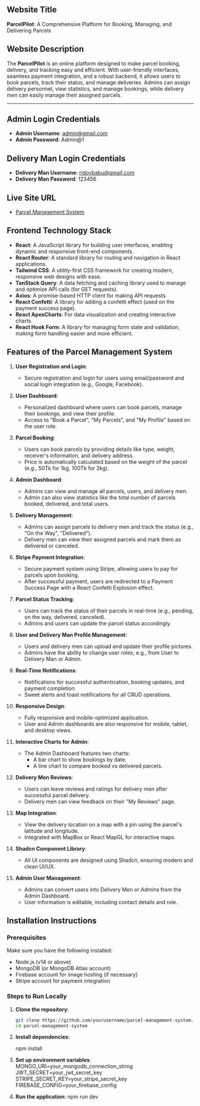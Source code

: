 ## Website Title
**ParcelPilot**: A Comprehensive Platform for Booking, Managing, and Delivering Parcels

## Website Description
The **ParcelPilot** is an online platform designed to make parcel booking, delivery, and tracking easy and efficient. With user-friendly interfaces, seamless payment integration, and a robust backend, it allows users to book parcels, track their status, and manage deliveries. Admins can assign delivery personnel, view statistics, and manage bookings, while delivery men can easily manage their assigned parcels.

---

## Admin Login Credentials

- **Admin Username**: admin@gmail.com
- **Admin Password**: Admin@1

## Delivery Man Login Credentials

- **Delivery Man Username**: ridoybabu@gmail.com
- **Delivery Man Password**: 123456

## Live Site URL

- [Parcel Management System](https://parcel-pilot-72663.web.app/)


## Frontend Technology Stack
- **React**: A JavaScript library for building user interfaces, enabling dynamic and responsive front-end components.
- **React Router**: A standard library for routing and navigation in React applications.
- **Tailwind CSS**: A utility-first CSS framework for creating modern, responsive web designs with ease.
- **TanStack Query**: A data fetching and caching library used to manage and optimize API calls (for GET requests).
- **Axios**: A promise-based HTTP client for making API requests.
- **React Confetti**: A library for adding a confetti effect (used on the payment success page).
- **React ApexCharts**: For data visualization and creating interactive charts.
- **React Hook Form**: A library for managing form state and validation, making form handling easier and more efficient.

## Features of the Parcel Management System

1. **User Registration and Login**:

   - Secure registration and login for users using email/password and social login integration (e.g., Google, Facebook).

2. **User Dashboard**:

   - Personalized dashboard where users can book parcels, manage their bookings, and view their profile.
   - Access to "Book a Parcel", "My Parcels", and "My Profile" based on the user role.

3. **Parcel Booking**:

   - Users can book parcels by providing details like type, weight, receiver's information, and delivery address.
   - Price is automatically calculated based on the weight of the parcel (e.g., 50Tk for 1kg, 100Tk for 2kg).

4. **Admin Dashboard**:

   - Admins can view and manage all parcels, users, and delivery men.
   - Admin can also view statistics like the total number of parcels booked, delivered, and total users.

5. **Delivery Management**:

   - Admins can assign parcels to delivery men and track the status (e.g., "On the Way", "Delivered").
   - Delivery men can view their assigned parcels and mark them as delivered or canceled.

6. **Stripe Payment Integration**:

   - Secure payment system using Stripe, allowing users to pay for parcels upon booking.
   - After successful payment, users are redirected to a Payment Success Page with a React Confetti Explosion effect.

7. **Parcel Status Tracking**:

   - Users can track the status of their parcels in real-time (e.g., pending, on the way, delivered, canceled).
   - Admins and users can update the parcel status accordingly.

8. **User and Delivery Man Profile Management**:

   - Users and delivery men can upload and update their profile pictures.
   - Admins have the ability to change user roles, e.g., from User to Delivery Man or Admin.

9. **Real-Time Notifications**:

   - Notifications for successful authentication, booking updates, and payment completion.
   - Sweet alerts and toast notifications for all CRUD operations.

10. **Responsive Design**:

    - Fully responsive and mobile-optimized application.
    - User and Admin dashboards are also responsive for mobile, tablet, and desktop views.

11. **Interactive Charts for Admin**:

    - The Admin Dashboard features two charts:
      - A bar chart to show bookings by date.
      - A line chart to compare booked vs delivered parcels.

12. **Delivery Men Reviews**:

    - Users can leave reviews and ratings for delivery men after successful parcel delivery.
    - Delivery men can view feedback on their "My Reviews" page.

13. **Map Integration**:

    - View the delivery location on a map with a pin using the parcel's latitude and longitude.
    - Integrated with MapBox or React MapGL for interactive maps.

14. **Shadcn Component Library**:

    - All UI components are designed using Shadcn, ensuring modern and clean UI/UX.

15. **Admin User Management**:
    - Admins can convert users into Delivery Men or Admins from the Admin Dashboard.
    - User information is editable, including contact details and role.

## Installation Instructions

### Prerequisites

Make sure you have the following installed:

- Node.js (v14 or above)
- MongoDB (or MongoDB Atlas account)
- Firebase account for image hosting (if necessary)
- Stripe account for payment integration

### Steps to Run Locally

1. **Clone the repository**:
   ```bash
   git clone https://github.com/yourusername/parcel-management-system.git
   cd parcel-management-system
   ```
2. **Install dependencies**:

   npm install

3. **Set up environment variables**:
   MONGO_URI=your_mongodb_connection_string
   JWT_SECRET=your_jwt_secret_key
   STRIPE_SECRET_KEY=your_stripe_secret_key
   FIREBASE_CONFIG=your_firebase_config
4. **Run the application**:
    npm run dev
